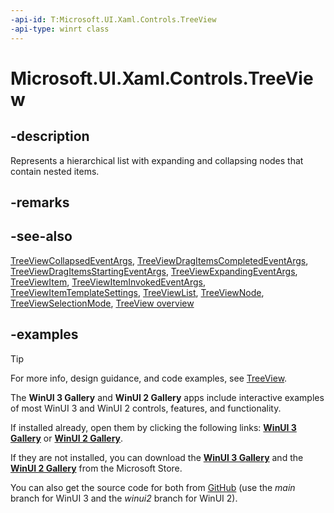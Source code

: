 ```yaml
---
-api-id: T:Microsoft.UI.Xaml.Controls.TreeView
-api-type: winrt class
---
```

<!-- Class syntax.
public class TreeView : Control, Control
-->

# Microsoft.UI.Xaml.Controls.TreeView

## -description

Represents a hierarchical list with expanding and collapsing nodes that contain nested items.

## -remarks

## -see-also

[TreeViewCollapsedEventArgs](treeviewcollapsedeventargs.md), [TreeViewDragItemsCompletedEventArgs](treeviewdragitemscompletedeventargs.md), [TreeViewDragItemsStartingEventArgs](treeviewdragitemsstartingeventargs.md), [TreeViewExpandingEventArgs](treeviewexpandingeventargs.md), [TreeViewItem](treeviewitem.md), [TreeViewItemInvokedEventArgs](treeviewiteminvokedeventargs.md), [TreeViewItemTemplateSettings](treeviewitemtemplatesettings.md), [TreeViewList](treeviewlist.md), [TreeViewNode](treeviewnode.md), [TreeViewSelectionMode](treeviewselectionmode.md), [TreeView overview](/windows/apps/design/controls/tree-view)

## -examples

> [!TIP]
> For more info, design guidance, and code examples, see [TreeView](/windows/apps/design/controls/tree-view).
>
> The **WinUI 3 Gallery** and **WinUI 2 Gallery** apps include interactive examples of most WinUI 3 and WinUI 2 controls, features, and functionality.
>
> If installed already, open them by clicking the following links: [**WinUI 3 Gallery**](winui3gallery:/item/TreeView) or [**WinUI 2 Gallery**](winui2gallery:/item/TreeView).
>
> If they are not installed, you can download the [**WinUI 3 Gallery**](https://www.microsoft.com/p/winui-3-controls-gallery/9p3jfpwwdzrc) and the [**WinUI 2 Gallery**](https://www.microsoft.com/p/xaml-controls-gallery/9msvh128x2zt) from the Microsoft Store.
>
> You can also get the source code for both from [GitHub](https://github.com/Microsoft/WinUI-Gallery) (use the *main* branch for WinUI 3 and the *winui2* branch for WinUI 2).
